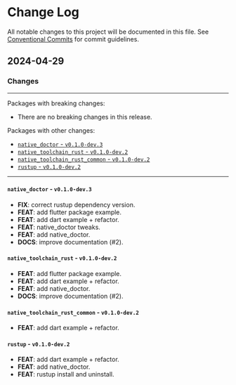 # Change Log

All notable changes to this project will be documented in this file.
See [Conventional Commits](https://conventionalcommits.org) for commit guidelines.

## 2024-04-29

### Changes

---

Packages with breaking changes:

 - There are no breaking changes in this release.

Packages with other changes:

 - [`native_doctor` - `v0.1.0-dev.3`](#native_doctor---v010-dev3)
 - [`native_toolchain_rust` - `v0.1.0-dev.2`](#native_toolchain_rust---v010-dev2)
 - [`native_toolchain_rust_common` - `v0.1.0-dev.2`](#native_toolchain_rust_common---v010-dev2)
 - [`rustup` - `v0.1.0-dev.2`](#rustup---v010-dev2)

---

#### `native_doctor` - `v0.1.0-dev.3`

 - **FIX**: correct rustup dependency version.
 - **FEAT**: add flutter package example.
 - **FEAT**: add dart example + refactor.
 - **FEAT**: native_doctor tweaks.
 - **FEAT**: add native_doctor.
 - **DOCS**: improve documentation (#2).

#### `native_toolchain_rust` - `v0.1.0-dev.2`

 - **FEAT**: add flutter package example.
 - **FEAT**: add dart example + refactor.
 - **FEAT**: add native_doctor.
 - **DOCS**: improve documentation (#2).

#### `native_toolchain_rust_common` - `v0.1.0-dev.2`

 - **FEAT**: add dart example + refactor.

#### `rustup` - `v0.1.0-dev.2`

 - **FEAT**: add dart example + refactor.
 - **FEAT**: add native_doctor.
 - **FEAT**: rustup install and uninstall.

